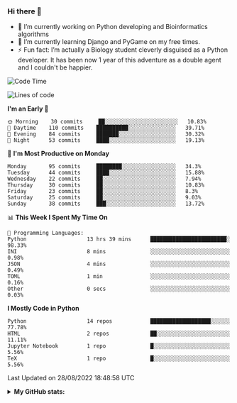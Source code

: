 ### Hi there 👋

- 🔭 I’m currently working on Python developing and Bioinformatics algorithms
- 🌱 I’m currently learning Django and PyGame on my free times.
- ⚡ Fun fact: I’m actually a Biology student cleverly disguised as a Python developer. It has been now 1 year of this adventure as a double agent and I couldn't be happier.


<!--START_SECTION:waka-->
![Code Time](http://img.shields.io/badge/Code%20Time-24%20hrs%209%20mins-blue)

![Lines of code](https://img.shields.io/badge/From%20Hello%20World%20I%27ve%20Written-727%20Thousand%20lines%20of%20code-blue)

**I'm an Early 🐤** 

```text
🌞 Morning    30 commits     ██░░░░░░░░░░░░░░░░░░░░░░░   10.83% 
🌆 Daytime    110 commits    ██████████░░░░░░░░░░░░░░░   39.71% 
🌃 Evening    84 commits     ███████░░░░░░░░░░░░░░░░░░   30.32% 
🌙 Night      53 commits     ████░░░░░░░░░░░░░░░░░░░░░   19.13%

```
📅 **I'm Most Productive on Monday** 

```text
Monday       95 commits     ████████░░░░░░░░░░░░░░░░░   34.3% 
Tuesday      44 commits     ████░░░░░░░░░░░░░░░░░░░░░   15.88% 
Wednesday    22 commits     ██░░░░░░░░░░░░░░░░░░░░░░░   7.94% 
Thursday     30 commits     ██░░░░░░░░░░░░░░░░░░░░░░░   10.83% 
Friday       23 commits     ██░░░░░░░░░░░░░░░░░░░░░░░   8.3% 
Saturday     25 commits     ██░░░░░░░░░░░░░░░░░░░░░░░   9.03% 
Sunday       38 commits     ███░░░░░░░░░░░░░░░░░░░░░░   13.72%

```


📊 **This Week I Spent My Time On** 

```text
💬 Programming Languages: 
Python                   13 hrs 39 mins      ████████████████████████░   98.33% 
INI                      8 mins              ░░░░░░░░░░░░░░░░░░░░░░░░░   0.98% 
JSON                     4 mins              ░░░░░░░░░░░░░░░░░░░░░░░░░   0.49% 
TOML                     1 min               ░░░░░░░░░░░░░░░░░░░░░░░░░   0.16% 
Other                    0 secs              ░░░░░░░░░░░░░░░░░░░░░░░░░   0.03%

```

**I Mostly Code in Python** 

```text
Python                   14 repos            ███████████████████░░░░░░   77.78% 
HTML                     2 repos             ██░░░░░░░░░░░░░░░░░░░░░░░   11.11% 
Jupyter Notebook         1 repo              █░░░░░░░░░░░░░░░░░░░░░░░░   5.56% 
TeX                      1 repo              █░░░░░░░░░░░░░░░░░░░░░░░░   5.56%

```



 Last Updated on 28/08/2022 18:48:58 UTC
<!--END_SECTION:waka-->



<details>
  <summary> <b> My GitHub stats: </b> </summary>
  <br>
  <p align = "center">
    <img src = "https://github-readme-stats.vercel.app/api?username=ruigomesbioinf&show_icons=true"/>
  </p>
</details>

<!--
**ruigomesbioinf/ruigomesbioinf** is a ✨ _special_ ✨ repository because its `README.md` (this file) appears on your GitHub profile.
-->
